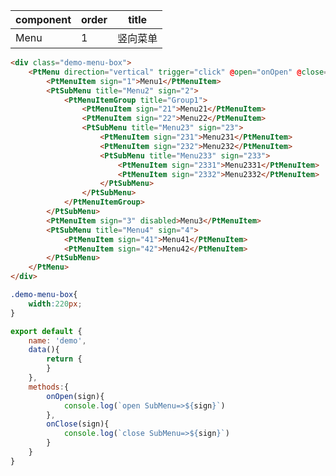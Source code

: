 | component | order | title |
|-----------|-------|-------|
| Menu    | 1     | 竖向菜单  |

[comment]: meta

[comment]: template:start

```html
<div class="demo-menu-box">
    <PtMenu direction="vertical" trigger="click" @open="onOpen" @close="onClose">
        <PtMenuItem sign="1">Menu1</PtMenuItem>
        <PtSubMenu title="Menu2" sign="2">
            <PtMenuItemGroup title="Group1">
                <PtMenuItem sign="21">Menu21</PtMenuItem>
                <PtMenuItem sign="22">Menu22</PtMenuItem>
                <PtSubMenu title="Menu23" sign="23">
                    <PtMenuItem sign="231">Menu231</PtMenuItem>
                    <PtMenuItem sign="232">Menu232</PtMenuItem>
                    <PtSubMenu title="Menu233" sign="233">
                        <PtMenuItem sign="2331">Menu2331</PtMenuItem>
                        <PtMenuItem sign="2332">Menu2332</PtMenuItem>
                    </PtSubMenu>
                </PtSubMenu>
            </PtMenuItemGroup>
        </PtSubMenu>
        <PtMenuItem sign="3" disabled>Menu3</PtMenuItem>
        <PtSubMenu title="Menu4" sign="4">
            <PtMenuItem sign="41">Menu41</PtMenuItem>
            <PtMenuItem sign="42">Menu42</PtMenuItem>
        </PtSubMenu>
    </PtMenu>
</div>
```

[comment]: template:end


[comment]: style:start

```css
.demo-menu-box{
    width:220px;
}
```

[comment]: style:end


[comment]: script:start

```js
export default {
    name: 'demo',
    data(){
        return {
        }
    },
    methods:{
        onOpen(sign){
            console.log(`open SubMenu=>${sign}`)
        },
        onClose(sign){
            console.log(`close SubMenu=>${sign}`)
        }
    }
}
```

[comment]: script:end
